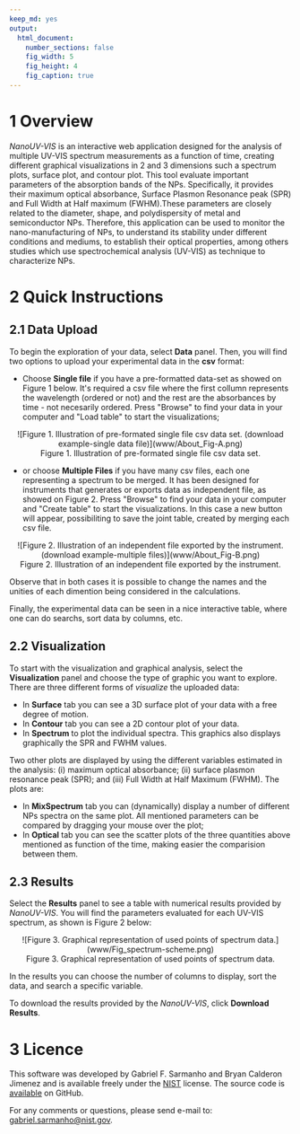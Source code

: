 ```yaml
---
keep_md: yes
output:
  html_document:
    number_sections: false
    fig_width: 5
    fig_height: 4
    fig_caption: true
---
```


# 1 Overview

*NanoUV-VIS* is an interactive web application designed for the analysis of multiple UV-VIS spectrum measurements as a function of time, creating different graphical visualizations in 2 and 3 dimensions such a spectrum plots, surface plot, and contour plot. This tool evaluate important parameters of the absorption bands of the NPs. Specifically, it provides their maximum optical absorbance, Surface Plasmon Resonance peak (SPR) and Full Width at Half maximum (FWHM).These parameters are closely related to the diameter, shape, and polydispersity of metal and semiconductor NPs. Therefore, this application can be used to monitor the nano-manufacturing of NPs, to understand its stability under different conditions and mediums, to establish their optical properties, among others studies which use spectrochemical analysis (UV-VIS) as technique to characterize NPs. 

# 2 Quick Instructions

## 2.1 Data Upload

To begin the exploration of your data, select **<i class="fa fa-file-text"></i> Data** panel. Then, you will find two options to upload your experimental data in the **csv** format:

* Choose **Single file** if you have a pre-formatted data-set as showed on Figure 1 below. It's required a csv file where the first collumn represents the wavelength (ordered or not) and the rest are the absorbances by time - not necesarily ordered. Press "Browse" to find your data in your computer and "Load table" to start the visualizations;

<center>![Figure 1. Illustration of pre-formated single file csv data set. (download example-single data file)](www/About_Fig-A.png)</center>
<center>Figure 1. Illustration of pre-formated single file csv data set.</center>

* or choose **Multiple Files** if you have many csv files, each one representing a spectrum to be merged. It has been designed for instruments that generates or exports data as independent file, as showed on Figure 2. Press "Browse" to find your data in your computer and "Create table" to start the visualizations. In this case a new button will appear, possibiliting to save the joint table, created by merging each csv file.

<center>![Figure 2. Illustration of an independent file exported by the instrument. (download example-multiple files)](www/About_Fig-B.png)</center>
<center>Figure 2. Illustration of an independent file exported by the instrument.</center>


Observe that in both cases it is possible to change the names and the unities of each dimention being considered in the calculations. 

Finally, the experimental data can be seen in a nice interactive table, where one can do searchs, sort data by columns, etc. 

## 2.2 Visualization

To start with the visualization and graphical analysis, select the **<i class="fa fa-bar-chart"></i> Visualization** panel and choose the type of graphic you want to explore. There are three different forms of _visualize_ the uploaded data:

* In **Surface** tab you can see a 3D surface plot of your data with a free degree of motion. 
* In **Contour** tab you can see a 2D contour plot of your data.
* In **Spectrum** to plot the individual spectra. This graphics also displays graphically the SPR and FWHM values.

Two other plots are displayed by using the different variables estimated in the analysis: (i) maximum optical absorbance; (ii) surface plasmon resonance peak (SPR); and (iii) Full Width at Half Maximum (FWHM). The plots are:

* In **MixSpectrum** tab you can (dynamically) display a number of different NPs spectra on the same plot. All mentioned parameters can be compared by dragging your mouse over the plot; 
* In **Optical** tab you can see the scatter plots of the three quantities above mentioned as function of the time, making easier the comparision between them.

## 2.3 Results

Select the **<i class="fa fa-table"></i> Results** panel to see a table with numerical results provided by *NanoUV-VIS*. You will find the parameters evaluated for each UV-VIS spectrum, as shown is Figure 2 below:

<center>![Figure 3. Graphical  representation of used points of spectrum data.](www/Fig_spectrum-scheme.png)</center> 
<center>Figure 3. Graphical  representation of used points of spectrum data.</center> 

In the results you can choose the number of columns to display, sort the data, and search a specific variable.

To download the results provided by the *NanoUV-VIS*, click **<i class="fa fa-download"></i> Download Results**.

# 3 Licence

This software was developed by Gabriel F. Sarmanho and Bryan Calderon Jimenez and is available freely under the [NIST](https://www.nist.gov/) license. The source code is [available](https://github.com/gfsarmanho/NanoUV-VIS) on GitHub.

For any comments or questions, please send e-mail to: gabriel.sarmanho@nist.gov.

